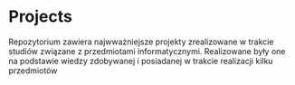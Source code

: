 # Projects
Repozytorium zawiera najwważniejsze projekty zrealizowane w trakcie studiów związane z przedmiotami informatycznymi. Realizowane były one na podstawie wiedzy zdobywanej i posiadanej w trakcie realizacji kilku przedmiotów
